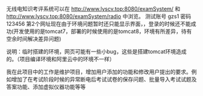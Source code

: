无线电知识考评系统可以在 http://www.lyscv.top:8080/examSystem/ 和   http://www.lyscv.top:8080/examSystem/radio 中浏览。
测试账号 gzs1 密码 123456
第2个网址现在由于环境问题暂时还只能显示界面，，登录的时候还不能成功(开发使用的是tomcat7，部署的时候使用的是tomcat8，环境有所差异，待有空余时间解决差异问题)

说明：临时搭建的环境，网页可能有一些小bug，这些是搭建tomcat环境造成的。（项目编译环境和阿里云中的环境不一样）

我在此项目中的工作是维护项目，增加用户添加的功能和修改用户提出的要求。例如增加了在考试阶段时候的异常断电后考试试卷的保存问题、批量导入考试试题及答案功能、添加虚拟仪器功能等等
